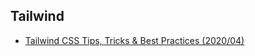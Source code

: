 ## Tailwind


- [Tailwind CSS Tips, Tricks & Best Practices (2020/04)](https://www.youtube.com/watch?v=nqNIy8HkEQ8)
